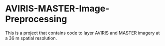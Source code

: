 # AVIRIS-MASTER-Image-Preprocessing
This is a project that contains code to layer AVIRIS and MASTER imagery at a 36 m spatial resolution.
